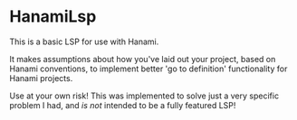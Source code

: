 # HanamiLsp

This is a basic LSP for use with Hanami.

It makes assumptions about how you've laid out your project, based on Hanami conventions, to implement better 'go to definition' functionality for Hanami projects.

Use at your own risk! This was implemented to solve just a very specific problem I had, and _is not_ intended to be a fully featured LSP!
